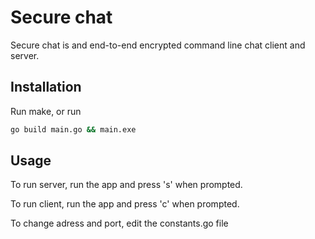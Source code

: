 # Secure chat

Secure chat is and end-to-end encrypted command line chat client and server.

## Installation

Run make, or run 

```bash
go build main.go && main.exe
```

## Usage

To run server, run the app and press 's' when prompted.

To run client, run the app and press 'c' when prompted.

To change adress and port, edit the constants.go file
